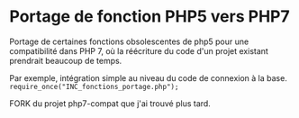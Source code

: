 # Portage de fonction PHP5 vers PHP7

Portage de certaines fonctions obsolescentes de php5 pour une compatibilité dans PHP 7, où la réécriture du code d'un projet existant prendrait beaucoup de temps.

Par exemple, intégration simple au niveau du code de connexion à la base.<br/>
<code>require_once("INC_fonctions_portage.php");</code>

FORK du projet php7-compat que j'ai trouvé plus tard.
